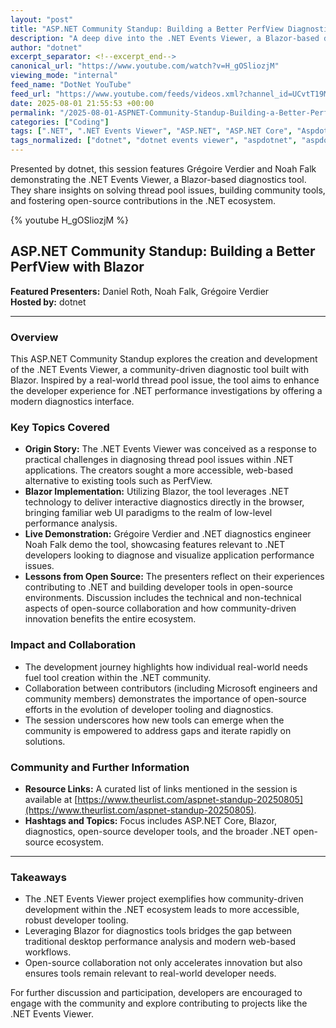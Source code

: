 ```yaml
---
layout: "post"
title: "ASP.NET Community Standup: Building a Better PerfView Diagnostics Tool with Blazor"
description: "A deep dive into the .NET Events Viewer, a Blazor-based diagnostics tool that emerged from real-world thread pool issues. Grégoire Verdier and Noah Falk discuss its development, open-source collaboration, and the impact of community-driven contributions to .NET diagnostics."
author: "dotnet"
excerpt_separator: <!--excerpt_end-->
canonical_url: "https://www.youtube.com/watch?v=H_gOSliozjM"
viewing_mode: "internal"
feed_name: "DotNet YouTube"
feed_url: "https://www.youtube.com/feeds/videos.xml?channel_id=UCvtT19MZW8dq5Wwfu6B0oxw"
date: 2025-08-01 21:55:53 +00:00
permalink: "/2025-08-01-ASPNET-Community-Standup-Building-a-Better-PerfView-Diagnostics-Tool-with-Blazor.html"
categories: ["Coding"]
tags: [".NET", ".NET Events Viewer", "ASP.NET", "ASP.NET Core", "Aspdotnet", "Blazor", "Coding", "Contributing", "Demo", "Developer", "Developer Community", "Developer Tools", "Diagnostics", "Microsoft", "Open Source", "Perfview", "Software Developer", "Thread Pool", "Videos"]
tags_normalized: ["dotnet", "dotnet events viewer", "aspdotnet", "aspdotnet core", "aspdotnet", "blazor", "coding", "contributing", "demo", "developer", "developer community", "developer tools", "diagnostics", "microsoft", "open source", "perfview", "software developer", "thread pool", "videos"]
---
```


Presented by dotnet, this session features Grégoire Verdier and Noah Falk demonstrating the .NET Events Viewer, a Blazor-based diagnostics tool. They share insights on solving thread pool issues, building community tools, and fostering open-source contributions in the .NET ecosystem.<!--excerpt_end-->

{% youtube H_gOSliozjM %}

## ASP.NET Community Standup: Building a Better PerfView with Blazor

**Featured Presenters:** Daniel Roth, Noah Falk, Grégoire Verdier  
**Hosted by:** dotnet

---

### Overview

This ASP.NET Community Standup explores the creation and development of the .NET Events Viewer, a community-driven diagnostic tool built with Blazor. Inspired by a real-world thread pool issue, the tool aims to enhance the developer experience for .NET performance investigations by offering a modern diagnostics interface.

### Key Topics Covered

- **Origin Story:** The .NET Events Viewer was conceived as a response to practical challenges in diagnosing thread pool issues within .NET applications. The creators sought a more accessible, web-based alternative to existing tools such as PerfView.
- **Blazor Implementation:** Utilizing Blazor, the tool leverages .NET technology to deliver interactive diagnostics directly in the browser, bringing familiar web UI paradigms to the realm of low-level performance analysis.
- **Live Demonstration:** Grégoire Verdier and .NET diagnostics engineer Noah Falk demo the tool, showcasing features relevant to .NET developers looking to diagnose and visualize application performance issues.
- **Lessons from Open Source:** The presenters reflect on their experiences contributing to .NET and building developer tools in open-source environments. Discussion includes the technical and non-technical aspects of open-source collaboration and how community-driven innovation benefits the entire ecosystem.

### Impact and Collaboration

- The development journey highlights how individual real-world needs fuel tool creation within the .NET community.
- Collaboration between contributors (including Microsoft engineers and community members) demonstrates the importance of open-source efforts in the evolution of developer tooling and diagnostics.
- The session underscores how new tools can emerge when the community is empowered to address gaps and iterate rapidly on solutions.

### Community and Further Information

- **Resource Links:** A curated list of links mentioned in the session is available at [https://www.theurlist.com/aspnet-standup-20250805](https://www.theurlist.com/aspnet-standup-20250805).
- **Hashtags and Topics:** Focus includes ASP.NET Core, Blazor, diagnostics, open-source developer tools, and the broader .NET open-source ecosystem.

---

### Takeaways

- The .NET Events Viewer project exemplifies how community-driven development within the .NET ecosystem leads to more accessible, robust developer tooling.
- Leveraging Blazor for diagnostics tools bridges the gap between traditional desktop performance analysis and modern web-based workflows.
- Open-source collaboration not only accelerates innovation but also ensures tools remain relevant to real-world developer needs.

For further discussion and participation, developers are encouraged to engage with the community and explore contributing to projects like the .NET Events Viewer.
